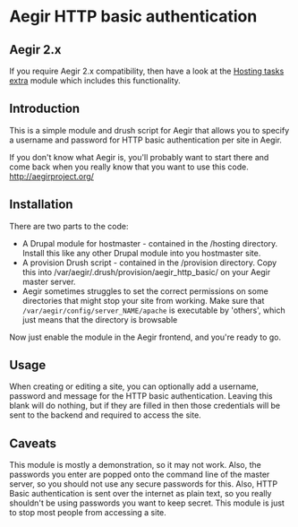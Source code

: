 Aegir HTTP basic authentication
===============================

Aegir 2.x
---------

If you require Aegir 2.x compatibility, then have a look at the [Hosting tasks 
extra](https://drupal.org/project/hosting_tasks_extra) module which includes this functionality.


Introduction
------------

This is a simple module and drush script for Aegir that allows you to specify a
username and password for HTTP basic authentication per site in Aegir.

If you don't know what Aegir is, you'll probably want to start there and come
back when you really know that you want to use this code.
http://aegirproject.org/

Installation
------------

There are two parts to the code:
- A Drupal module for hostmaster - contained in the /hosting directory. Install
  this like any other Drupal module into you hostmaster site.
- A provision Drush script - contained in the /provision directory. Copy this
  into /var/aegir/.drush/provision/aegir_http_basic/ on your Aegir master
   server.
- Aegir sometimes struggles to set the correct permissions on some directories
  that might stop your site from working. Make sure that
  `/var/aegir/config/server_NAME/apache` is executable by 'others', which just
  means that the directory is browsable

Now just enable the module in the Aegir frontend, and you're ready to go.


Usage
-----

When creating or editing a site, you can optionally add a username, password and
message for the HTTP basic authentication. Leaving this blank will do nothing,
but if they are filled in then those credentials will be sent to the backend and
required to access the site.

Caveats
-------

This module is mostly a demonstration, so it may not work.
Also, the passwords you enter are popped onto the command line of the master
server, so you should not use any secure passwords for this. Also, HTTP Basic
authentication is sent over the internet as plain text, so you really shouldn't
be using passwords you want to keep secret.
This module is just to stop most people from accessing a site.

